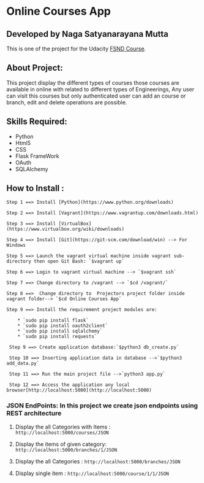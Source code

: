 # Online Courses App  
## Developed by Naga Satyanarayana Mutta	
This is one of the project for the Udacity [FSND Course](https://www.udacity.com/course/full-stack-web-developer-nanodegree--nd004).

## About Project:
This project display the different types of courses those courses are available in online with related to different types of Engineerings, Any user can visit this courses but only authenticated user can add an course or branch, edit and delete operations are possible.

## Skills Required:
   * Python
   * Html5
   * CSS
   * Flask FrameWork
   * OAuth
   * SQLAlchemy
  
## How to Install :

    Step 1 ==> Install [Python](https://www.python.org/downloads)
    
    Step 2 ==> Install [Vagrant](https://www.vagrantup.com/downloads.html)
    
    Step 3 ==> Install [VirtualBox](https://www.virtualbox.org/wiki/downloads)
    
    Step 4 ==> Install [Git](https://git-scm.com/download/win) --> For Windows
    
    Step 5 ==> Launch the vagrant virtual machine inside vagrant sub-directory then open Git Bash: `$vagrant up`
    
    Step 6 ==> Login to vagrant virtual machine --> `$vagrant ssh`
    
    Step 7 ==> Change directory to /vagrant --> `$cd /vagrant/`
    
    Step 8 ==>  Change directory to  Projectors project folder inside vagrant folder--> `$cd Online Courses App`
    
    Step 9 ==> Install the requirement project modules are:
    
        * `sudo pip install flask`
        * `sudo pip install oauth2client`
        * `sudo pip install sqlalchemy`
        * `sudo pip install requests`
    
     Step 9 ==> Create application database:`$python3 db_create.py`
    
     Step 10 ==> Inserting application data in database -->`$python3 add_data.py`

     Step 11 ==> Run the main project file -->`python3 app.py`
    
     Step 12 ==> Access the application any local browser[http://localhost:5000](http://localhost:5000)

 ### JSON EndPoints: In this project we create json endpoints using REST architecture

 1) Display the all Categories with Items : `http://localhost:5000/courses/JSON`

 2) Display the items of given category: `http://localhost:5000/branches/1/JSON`

 3) Display the all Categories : `http://localhost:5000/branches/JSON`

 4) Display single item : `http://localhost:5000/course/1/1/JSON`
 












